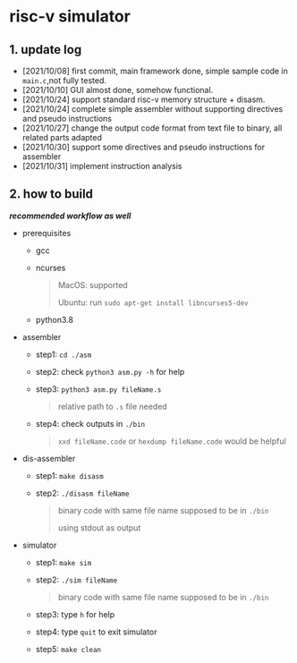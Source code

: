 # risc-v simulator

## 1. update log

- [2021/10/08] first commit, main framework done, simple sample code in `main.c`,not fully tested.
- [2021/10/10] GUI almost done, somehow functional.
- [2021/10/24] support standard risc-v memory structure + disasm.
- [2021/10/24] complete simple assembler without supporting directives and pseudo instructions
- [2021/10/27] change the output code format from text file to binary, all related parts adapted
- [2021/10/30] support some directives and pseudo instructions for assembler
- [2021/10/31] implement instruction analysis

## 2. how to build

***recommended workflow as well***

- prerequisites
	- gcc
	- ncurses

		> MacOS: supported
		> 
		> Ubuntu: run `sudo apt-get install libncurses5-dev`
	
	- python3.8

- assembler
	- step1: `cd ./asm`
	- step2: check `python3 asm.py -h` for help
	- step3: `python3 asm.py fileName.s`

		> relative path to `.s` file needed
	
	- step4: check outputs in `./bin`

		> `xxd fileName.code` or `hexdump fileName.code` would be helpful
	
- dis-assembler
	- step1: `make disasm`
	- step2: `./disasm fileName`

		> binary code with same file name supposed to be in `./bin`
		>
		> using stdout as output

- simulator
	- step1: `make sim`
	- step2: `./sim fileName`

		> binary code with same file name supposed to be in `./bin`
	
	- step3: type `h` for help
	- step4: type `quit` to exit simulator
	- step5: `make clean`
